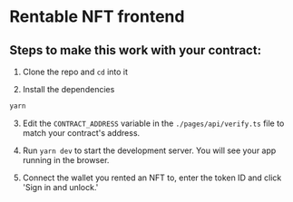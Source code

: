 # Rentable NFT frontend

## Steps to make this work with your contract:

1. Clone the repo and `cd` into it

2. Install the dependencies

```bash
yarn
```

3. Edit the `CONTRACT_ADDRESS` variable in the `./pages/api/verify.ts` file to match your contract's address.

4. Run `yarn dev` to start the development server. You will see your app running in the browser.

5. Connect the wallet you rented an NFT to, enter the token ID and click 'Sign in and unlock.'
